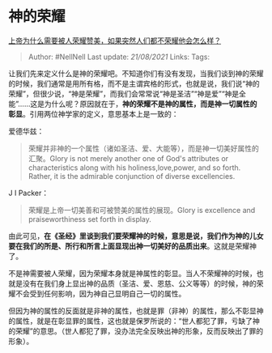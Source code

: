 # 神的荣耀
[上帝为什么需要被人荣耀赞美，如果突然人们都不荣耀他会怎么样？](https://www.zhihu.com/question/274735827/answer/377905026)

> Author: #NellNell 
Last update: *21/08/2021* 
Links:
Tags: 


  

让我们先来定义什么是神的荣耀吧。不知道你们有没有发现，当我们谈到神的荣耀的时候，我们通常是用所有格，而不是主谓宾格的形式，也就是说，我们说“神的荣耀”，但很少说，“神是荣耀”，而我们会常常说“神是圣洁”“神是爱”“神是全能”……这是为什么呢？原因就在于，**神的荣耀不是神的属性，而是神一切属性的彰显**。引用两位神学家的定义，意思基本上是一致的：

爱德华兹：

> 荣耀并非神的一个属性（诸如圣洁、爱、大能等），而是神一切美好属性的汇聚。Glory is not merely another one of God's attributes or characteristics along with his holiness,love,power, and so forth. Rather, it is the admirable conjunction of diverse excellencies.

J I Packer：

> 荣耀是上帝一切美善和可被赞美的属性的展现。Glory is excellence and praiseworthiness set forth in display.

由此可见，**在《圣经》里谈到我们要荣耀神的时候，意思是说，我们作为神的儿女要在我们的所是、所行和所言上面显现出神一切美好的品质出来**。这就是荣耀神了。

  

不是神需要被人荣耀，因为荣耀本身就是神属性的彰显。当人不荣耀神的时候，也就是没有在我们身上显出神的品质（圣洁、爱、恩慈、公义等等）的时候，神的荣耀不会受到任何影响，因为神自己显明自己一切的属性。

  

但因为神的属性的反面就是非神的属性，也就是罪（非神）的属性，那么不彰显神的属性，就是在彰显罪的属性，这也就是保罗所说的：“世人都犯了罪，亏缺了神的荣耀”的意思。（世人都犯了罪，没办法完全反映出神的形象，反而反映出了罪的形象）。